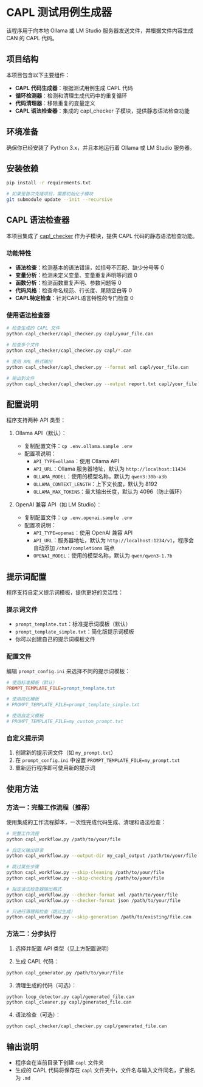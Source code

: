 # CAPL 测试用例生成器

该程序用于向本地 Ollama 或 LM Studio 服务器发送文件，并根据文件内容生成 CAN 的 CAPL 代码。

## 项目结构
本项目包含以下主要组件：
- **CAPL 代码生成器**：根据测试用例生成 CAPL 代码
- **循环检测器**：检测和清理生成代码中的重复循环
- **代码清理器**：移除重复的变量定义
- **CAPL 语法检查器**：集成的 capl_checker 子模块，提供静态语法检查功能

## 环境准备
确保你已经安装了 Python 3.x，并且本地运行着 Ollama 或 LM Studio 服务器。

## 安装依赖
```bash
pip install -r requirements.txt

# 如果是首次克隆项目，需要初始化子模块
git submodule update --init --recursive
```

## CAPL 语法检查器
本项目集成了 [capl_checker](https://github.com/robertsong2000/capl_checker) 作为子模块，提供 CAPL 代码的静态语法检查功能。

### 功能特性
- **语法检查**：检测基本的语法错误，如括号不匹配、缺少分号等 <mcreference link="https://github.com/robertsong2000/capl_checker.git" index="0">0</mcreference>
- **变量分析**：检测未定义变量、变量重复声明等问题 <mcreference link="https://github.com/robertsong2000/capl_checker.git" index="0">0</mcreference>
- **函数分析**：检测函数重复声明、参数问题等 <mcreference link="https://github.com/robertsong2000/capl_checker.git" index="0">0</mcreference>
- **代码风格**：检查命名规范、行长度、尾随空白等 <mcreference link="https://github.com/robertsong2000/capl_checker.git" index="0">0</mcreference>
- **CAPL特定检查**：针对CAPL语言特性的专门检查 <mcreference link="https://github.com/robertsong2000/capl_checker.git" index="0">0</mcreference>

### 使用语法检查器
```bash
# 检查生成的 CAPL 文件
python capl_checker/capl_checker.py capl/your_file.can

# 检查多个文件
python capl_checker/capl_checker.py capl/*.can

# 使用 XML 格式输出
python capl_checker/capl_checker.py --format xml capl/your_file.can

# 输出到文件
python capl_checker/capl_checker.py --output report.txt capl/your_file.can
```

## 配置说明
程序支持两种 API 类型：

1. Ollama API（默认）：
   - 复制配置文件：`cp .env.ollama.sample .env`
   - 配置项说明：
     - `API_TYPE=ollama`：使用 Ollama API
     - `API_URL`：Ollama 服务器地址，默认为 `http://localhost:11434`
     - `OLLAMA_MODEL`：使用的模型名称，默认为 `qwen3:30b-a3b`
     - `OLLAMA_CONTEXT_LENGTH`：上下文长度，默认为 8192
     - `OLLAMA_MAX_TOKENS`：最大输出长度，默认为 4096（防止循环）

2. OpenAI 兼容 API（如 LM Studio）：
   - 复制配置文件：`cp .env.openai.sample .env`
   - 配置项说明：
     - `API_TYPE=openai`：使用 OpenAI 兼容 API
     - `API_URL`：服务器地址，默认为 `http://localhost:1234/v1`，程序会自动添加 `/chat/completions` 端点
     - `OPENAI_MODEL`：使用的模型名称，默认为 `qwen/qwen3-1.7b`

## 提示词配置
程序支持自定义提示词模板，提供更好的灵活性：

### 提示词文件
- `prompt_template.txt`：标准提示词模板（默认）
- `prompt_template_simple.txt`：简化版提示词模板
- 你可以创建自己的提示词模板文件

### 配置文件
编辑 `prompt_config.ini` 来选择不同的提示词模板：

```ini
# 使用标准模板（默认）
PROMPT_TEMPLATE_FILE=prompt_template.txt

# 使用简化模板
# PROMPT_TEMPLATE_FILE=prompt_template_simple.txt

# 使用自定义模板
# PROMPT_TEMPLATE_FILE=my_custom_prompt.txt
```

### 自定义提示词
1. 创建新的提示词文件（如 `my_prompt.txt`）
2. 在 `prompt_config.ini` 中设置 `PROMPT_TEMPLATE_FILE=my_prompt.txt`
3. 重新运行程序即可使用新的提示词

## 使用方法

### 方法一：完整工作流程（推荐）
使用集成的工作流程脚本，一次性完成代码生成、清理和语法检查：

```bash
# 完整工作流程
python capl_workflow.py /path/to/your/file

# 自定义输出目录
python capl_workflow.py --output-dir my_capl_output /path/to/your/file

# 跳过某些步骤
python capl_workflow.py --skip-cleaning /path/to/your/file
python capl_workflow.py --skip-checking /path/to/your/file

# 指定语法检查器输出格式
python capl_workflow.py --checker-format xml /path/to/your/file
python capl_workflow.py --checker-format json /path/to/your/file

# 只进行清理和检查（跳过生成）
python capl_workflow.py --skip-generation /path/to/existing/file.can
```

### 方法二：分步执行
1. 选择并配置 API 类型（见上方配置说明）

2. 生成 CAPL 代码：
```bash
python capl_generator.py /path/to/your/file
```

3. 清理生成的代码（可选）：
```bash
python loop_detector.py capl/generated_file.can
python capl_cleaner.py capl/generated_file.can
```

4. 语法检查（可选）：
```bash
python capl_checker/capl_checker.py capl/generated_file.can
```

## 输出说明
- 程序会在当前目录下创建 `capl` 文件夹
- 生成的 CAPL 代码将保存在 `capl` 文件夹中，文件名与输入文件同名，扩展名为 `.md`